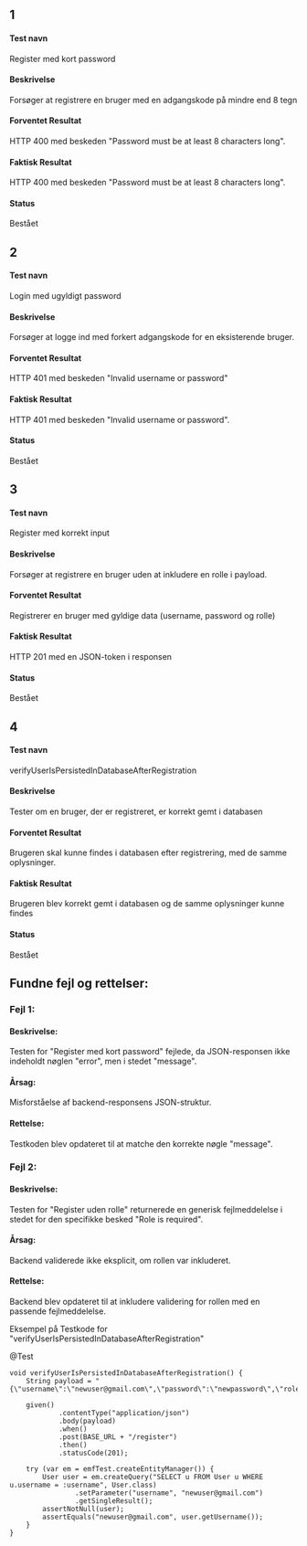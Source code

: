 ## 1
#### Test navn
Register med kort password
#### Beskrivelse
Forsøger at registrere en bruger med en adgangskode på mindre end 8 tegn
#### Forventet Resultat
HTTP 400 med beskeden "Password must be at least 8 characters long".
#### Faktisk Resultat
HTTP 400 med beskeden "Password must be at least 8 characters long".
#### Status
Bestået
## 2 
#### Test navn
Login med ugyldigt password
#### Beskrivelse
Forsøger at logge ind med forkert adgangskode for en eksisterende bruger.
#### Forventet Resultat
HTTP 401 med beskeden "Invalid username or password"
#### Faktisk Resultat
HTTP 401 med beskeden "Invalid username or password".
#### Status
Bestået

## 3
#### Test navn
Register med korrekt input
#### Beskrivelse
Forsøger at registrere en bruger uden at inkludere en rolle i payload.
#### Forventet Resultat
Registrerer en bruger med gyldige data (username, password og rolle)
#### Faktisk Resultat
HTTP 201 med en JSON-token i responsen
#### Status
Bestået

## 4 
#### Test navn
verifyUserIsPersistedInDatabaseAfterRegistration
#### Beskrivelse
Tester om en bruger, der er registreret, er korrekt gemt i databasen
#### Forventet Resultat
Brugeren skal kunne findes i databasen efter registrering, med de samme oplysninger.
#### Faktisk Resultat
Brugeren blev korrekt gemt i databasen og de samme oplysninger kunne findes
#### Status
Bestået



## Fundne fejl og rettelser:

### Fejl 1:

#### Beskrivelse:
Testen for "Register med kort password" fejlede, da JSON-responsen ikke indeholdt nøglen "error", men i stedet "message".
#### Årsag:
Misforståelse af backend-responsens JSON-struktur.
#### Rettelse:
Testkoden blev opdateret til at matche den korrekte nøgle "message".

### Fejl 2:
#### Beskrivelse:
Testen for "Register uden rolle" returnerede en generisk fejlmeddelelse i stedet for den specifikke besked "Role is required".
#### Årsag:
Backend validerede ikke eksplicit, om rollen var inkluderet.
#### Rettelse:
Backend blev opdateret til at inkludere validering for rollen med en passende fejlmeddelelse.

Eksempel på Testkode for "verifyUserIsPersistedInDatabaseAfterRegistration"




@Test

    void verifyUserIsPersistedInDatabaseAfterRegistration() {
        String payload = "{\"username\":\"newuser@gmail.com\",\"password\":\"newpassword\",\"role\":\"user\"}";

        given()
                .contentType("application/json")
                .body(payload)
                .when()
                .post(BASE_URL + "/register")
                .then()
                .statusCode(201);

        try (var em = emfTest.createEntityManager()) {
            User user = em.createQuery("SELECT u FROM User u WHERE u.username = :username", User.class)
                    .setParameter("username", "newuser@gmail.com")
                    .getSingleResult();
            assertNotNull(user);
            assertEquals("newuser@gmail.com", user.getUsername());
        }
    }
